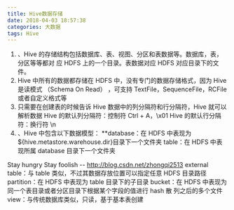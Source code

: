 ```yaml
---
title: Hive数据存储
date: 2018-04-03 18:57:38
categories: 大数据
tags: Hive
---
```

1. 、Hive 的存储结构包括数据库、表、视图、分区和表数据等。数据库，表，分区等等都对 应 HDFS 上的一个目录。表数据对应 HDFS 对应目录下的文件。 
2. Hive 中所有的数据都存储在 HDFS 中，没有专门的数据存储格式，因为 Hive 是读模式 （Schema On Read） ，可支持 TextFile，SequenceFile，RCFile 或者自定义格式等 
3. 只需要在创建表的时候告诉 Hive 数据中的列分隔符和行分隔符，Hive 就可以解析数据 Hive 的默认列分隔符：控制符 Ctrl + A，\x01 Hive 的默认行分隔符：换行符 \n 
4. 、Hive 中包含以下数据模型： 
**database：在 HDFS 中表现为${hive.metastore.warehouse.dir}目录下一个文件夹 table：在 HDFS 中表现所属 database 目录下一个文件夹 

 
Stay hungry Stay foolish -- http://blog.csdn.net/zhongqi2513 
 external table：与 table 类似，不过其数据存放位置可以指定任意 HDFS 目录路径 partition：在 HDFS 中表现为 table 目录下的子目录 bucket：在 HDFS 中表现为同一个表目录或者分区目录下根据某个字段的值进行 hash 散 列之后的多个文件 view：与传统数据库类似，只读，基于基本表创建 